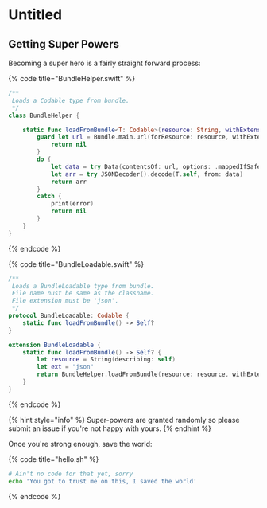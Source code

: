 # Untitled

## Getting Super Powers

Becoming a super hero is a fairly straight forward process:

{% code title="BundleHelper.swift" %}
```swift
/**
 Loads a Codable type from bundle.
 */
class BundleHelper {

    static func loadFromBundle<T: Codable>(resource: String, withExtension ext: String) -> T? {
        guard let url = Bundle.main.url(forResource: resource, withExtension: ext) else {
            return nil
        }
        do {
            let data = try Data(contentsOf: url, options: .mappedIfSafe)
            let arr = try JSONDecoder().decode(T.self, from: data)
            return arr
        }
        catch {
            print(error)
            return nil
        }
    }
}

```
{% endcode %}

{% code title="BundleLoadable.swift" %}
```swift
/**
 Loads a BundleLoadable type from bundle.
 File name nust be same as the classname.
 File extension must be 'json'.
 */
protocol BundleLoadable: Codable {
    static func loadFromBundle() -> Self?
}

extension BundleLoadable {
    static func loadFromBundle() -> Self? {
        let resource = String(describing: self)
        let ext = "json"
        return BundleHelper.loadFromBundle(resource: resource, withExtension: ext)
    }
}
```
{% endcode %}

{% hint style="info" %}
 Super-powers are granted randomly so please submit an issue if you're not happy with yours.
{% endhint %}

Once you're strong enough, save the world:

{% code title="hello.sh" %}
```bash
# Ain't no code for that yet, sorry
echo 'You got to trust me on this, I saved the world'
```
{% endcode %}



